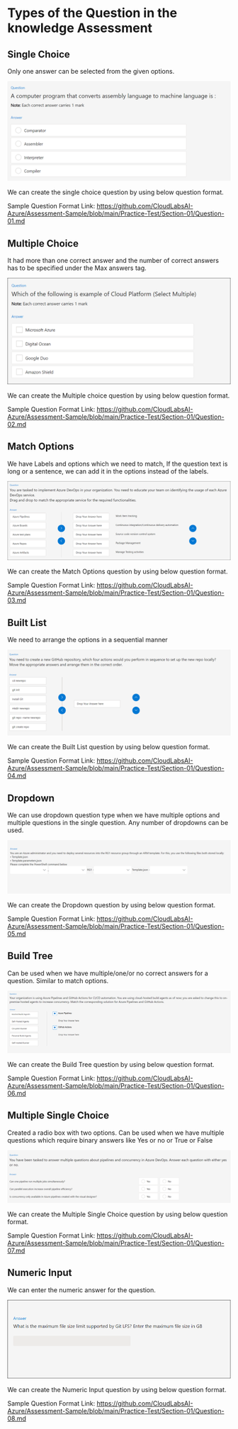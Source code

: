 # Types of the Question in the knowledge Assessment

## Single Choice
 Only one answer can be selected from the given options.

 ![](./images/ptq7.png)

We can create the single choice question by using below question format.

 Sample Question Format Link: https://github.com/CloudLabsAI-Azure/Assessment-Sample/blob/main/Practice-Test/Section-01/Question-01.md


 ## Multiple Choice
   It had more than one correct answer and the number of correct answers has to be specified under the Max answers tag.

  ![](./images/ptq4.png)


We can create the Multiple choice question by using below question format.

 Sample Question Format Link: https://github.com/CloudLabsAI-Azure/Assessment-Sample/blob/main/Practice-Test/Section-01/Question-02.md

## Match Options
  We have Labels and options which we need to match, If the question text is long or a sentence, we can add it in the options instead of the labels.

  ![](./images/ptq2.png)


   We can create the Match Options question by using below question format.

 Sample Question Format Link: https://github.com/CloudLabsAI-Azure/Assessment-Sample/blob/main/Practice-Test/Section-01/Question-03.md

 ## Built List
  We need to arrange the options in a sequential manner

  ![](./images/ptq3.png)

  
  We can create the Built List question by using below question format.

 Sample Question Format Link: https://github.com/CloudLabsAI-Azure/Assessment-Sample/blob/main/Practice-Test/Section-01/Question-04.md

 ## Dropdown
  We can use dropdown question type when we have multiple options and multiple questions in the single question. Any number of dropdowns can be used.

  ![](./images/ptq6.png)

   We can create the Dropdown question by using below question format.

  Sample Question Format Link: https://github.com/CloudLabsAI-Azure/Assessment-Sample/blob/main/Practice-Test/Section-01/Question-05.md

## Build Tree
 Can be used when we have multiple/one/or no correct answers for a question. Similar to match options.

![](./images/ptq8.png)

We can create the Build Tree question by using below question format.

Sample Question Format Link: https://github.com/CloudLabsAI-Azure/Assessment-Sample/blob/main/Practice-Test/Section-01/Question-06.md

## Multiple Single Choice

Created a radio box with two options. Can be used when we have multiple questions which require binary answers like Yes or no or True or False

![](./images/ptq1.png)

We can create the Multiple Single Choice question by using below question format.

Sample Question Format Link: https://github.com/CloudLabsAI-Azure/Assessment-Sample/blob/main/Practice-Test/Section-01/Question-07.md

##  Numeric Input

We can enter the numeric answer for the question.

![](./images/ptq5.png)

We can create the Numeric Input question by using below question format.

Sample Question Format Link: https://github.com/CloudLabsAI-Azure/Assessment-Sample/blob/main/Practice-Test/Section-01/Question-08.md









